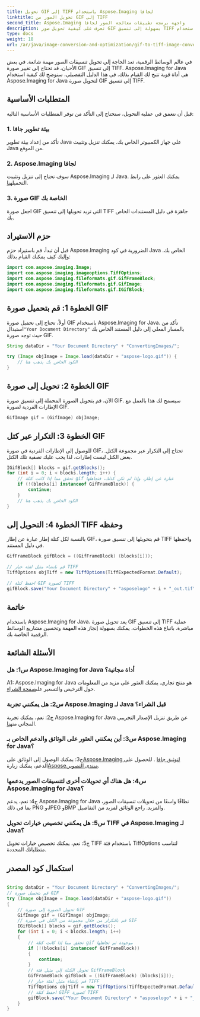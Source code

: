 ```yaml
---
title: تحويل GIF إلى TIFF باستخدام Aspose.Imaging لجافا
linktitle: تحويل الصور من GIF إلى TIFF
second_title: Aspose.Imaging واجهة برمجة تطبيقات معالجة الصور لجافا
description: تعرف على كيفية تحويل صور GIF بسهولة إلى تنسيق TIFF باستخدام Aspose.Imaging for Java. سيساعدك هذا الدليل التفصيلي خطوة بخطوة على البدء باستخدام هذه الأداة القوية.
type: docs
weight: 18
url: /ar/java/image-conversion-and-optimization/gif-to-tiff-image-conversion/
---
```

في عالم الوسائط الرقمية، تعد الحاجة إلى تحويل تنسيقات الصور مهمة شائعة. في بعض الأحيان، قد تحتاج إلى تغيير صورة GIF إلى تنسيق TIFF. Aspose.Imaging for Java هي أداة قوية تتيح لك القيام بذلك. في هذا الدليل التفصيلي، سنوضح لك كيفية استخدام Aspose.Imaging for Java لتحويل صورة GIF إلى تنسيق TIFF.

## المتطلبات الأساسية

قبل أن نتعمق في عملية التحويل، ستحتاج إلى التأكد من توفر المتطلبات الأساسية التالية:

### 1. بيئة تطوير جافا

تأكد من إعداد بيئة تطوير Java على جهاز الكمبيوتر الخاص بك. يمكنك تنزيل وتثبيت Java من الموقع.

### 2. Aspose.Imaging لجافا

 سوف تحتاج إلى تنزيل وتثبيت Aspose.Imaging لـ Java. يمكنك العثور على رابط التحميل[هنا](https://releases.aspose.com/imaging/java/).

### 3. صورة GIF الخاصة بك

اجعل صورة GIF التي تريد تحويلها إلى تنسيق TIFF جاهزة في دليل المستندات الخاص بك.

## حزم الاستيراد

قبل أن تبدأ، قم باستيراد حزم Aspose.Imaging الضرورية في كود Java الخاص بك. وإليك كيف يمكنك القيام بذلك:

```java
import com.aspose.imaging.Image;
import com.aspose.imaging.imageoptions.TiffOptions;
import com.aspose.imaging.fileformats.gif.GifFrameBlock;
import com.aspose.imaging.fileformats.gif.GifImage;
import com.aspose.imaging.fileformats.gif.IGifBlock;
```

## الخطوة 1: قم بتحميل صورة GIF

 أولاً، تحتاج إلى تحميل صورة GIF باستخدام Aspose.Imaging for Java. تأكد من استبدال`"Your Document Directory"` بالمسار الفعلي إلى دليل المستند الخاص بك حيث توجد صورة GIF.

```java
String dataDir = "Your Document Directory" + "ConvertingImages/";

try (Image objImage = Image.load(dataDir + "aspose-logo.gif")) {
    // الكود الخاص بك يذهب هنا
}
```

## الخطوة 2: تحويل إلى صورة GIF

الآن، قم بتحويل الصورة المحملة إلى تنسيق صورة GIF. سيسمح لك هذا بالعمل مع الإطارات الفردية لصورة GIF.

```java
GifImage gif = (GifImage) objImage;
```

## الخطوة 3: التكرار عبر كتل GIF

للوصول إلى الإطارات الفردية في صورة GIF، تحتاج إلى التكرار عبر مجموعة الكتل. بعض الكتل ليست إطارات، لذا يجب عليك تصفية تلك الكتل.

```java
IGifBlock[] blocks = gif.getBlocks();
for (int i = 0; i < blocks.length; i++) {
    // تحقق مما إذا كانت كتلة gif عبارة عن إطار، وإذا لم تكن كذلك، فتجاهلها
    if (!(blocks[i] instanceof GifFrameBlock)) {
        continue;
    }
    // الكود الخاص بك يذهب هنا
}
```

## الخطوة 4: التحويل إلى TIFF وحفظه

بالنسبة لكل كتلة إطار عبارة عن إطار GIF، قم بتحويلها إلى تنسيق صورة TIFF واحفظها في دليل المستند.

```java
GifFrameBlock gifBlock = ((GifFrameBlock) (blocks[i]));

// قم بإنشاء مثيل لفئة خيار TIFF
TiffOptions objTiff = new TiffOptions(TiffExpectedFormat.Default);

// احفظ كتلة GIF كصورة TIFF
gifBlock.save("Your Document Directory" + "asposelogo" + i + "_out.tif", objTiff);
```

## خاتمة

باستخدام Aspose.Imaging for Java، يعد تحويل صورة GIF إلى تنسيق TIFF عملية مباشرة. باتباع هذه الخطوات، يمكنك بسهولة إنجاز هذه المهمة وتحسين مشاريع الوسائط الرقمية الخاصة بك.

## الأسئلة الشائعة

### س1: هل Aspose.Imaging for Java أداة مجانية؟

 A1: Aspose.Imaging for Java هو منتج تجاري. يمكنك العثور على مزيد من المعلومات حول الترخيص والتسعير على[صفحة الشراء](https://purchase.aspose.com/buy).

### س2: هل يمكنني تجربة Aspose.Imaging لـ Java قبل الشراء؟

 ج2: نعم، يمكنك تجربة Aspose.Imaging for Java عن طريق تنزيل الإصدار التجريبي المجاني من[هنا](https://releases.aspose.com/).

### س3: أين يمكنني العثور على الوثائق والدعم الخاص بـ Aspose.Imaging for Java؟

 ج3: يمكنك الوصول إلى الوثائق على[Aspose.Imaging لتوثيق جافا](https://reference.aspose.com/imaging/java/) . للحصول على الدعم، يمكنك زيارة[Aspose.منتدى التصوير](https://forum.aspose.com/).

### س4: هل هناك أي تحويلات أخرى لتنسيقات الصور يدعمها Aspose.Imaging for Java؟

ج4: نعم، يدعم Aspose.Imaging for Java نطاقًا واسعًا من تحويلات تنسيقات الصور، بما في ذلك PNG وJPEG وBMP والمزيد. راجع الوثائق لمزيد من التفاصيل.

### س5: هل يمكنني تخصيص خيارات تحويل TIFF في Aspose.Imaging لـ Java؟

ج5: نعم، يمكنك تخصيص خيارات تحويل TIFF باستخدام فئة TiffOptions لتناسب متطلباتك المحددة.



## استكمال كود المصدر
```java
		
String dataDir = "Your Document Directory" + "ConvertingImages/";
// قم بتحميل صورة GIF
try (Image objImage = Image.load(dataDir + "aspose-logo.gif"))
{
	// تحويل الصورة إلى صورة GIF
	GifImage gif = (GifImage) objImage;
	// قم بالتكرار من خلال مجموعة من الكتل في صورة GIF
	IGifBlock[] blocks = gif.getBlocks();
	for (int i = 0; i < blocks.length; i++)
	{
		// تحقق مما إذا كانت كتلة gif موجودة ثم تجاهلها
		if (!(blocks[i] instanceof GifFrameBlock))
		{
			continue;
		}
		// تحويل الكتلة إلى مثيل فئة GifFrameBlock
		GifFrameBlock gifBlock = ((GifFrameBlock) (blocks[i]));
		// قم بإنشاء مثيل لفئة خيار TIFF
		TiffOptions objTiff = new TiffOptions(TiffExpectedFormat.Default);
		// احفظ كتلة GIFF كصورة TIFF
		gifBlock.save("Your Document Directory" + "asposelogo" + i + "_out.tif", objTiff);
	}
}
		
```